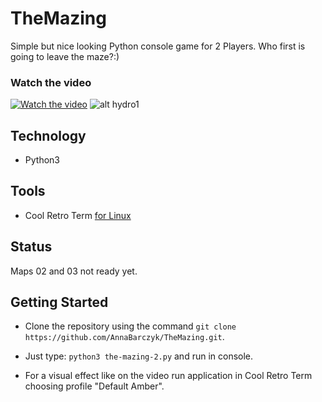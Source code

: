 
# TheMazing
Simple but nice looking Python console game for 2 Players. Who first is going to leave the maze?:)


### Watch the video
[![Watch the video](https://i.imgur.com/0E2wxoW.png)](https://youtu.be/jsgQRKnU0gI)
![alt hydro1](https://i.imgur.com/aW5FWKW.png)

## Technology
- Python3

## Tools
- Cool Retro Term [for Linux](https://github.com/Swordfish90/cool-retro-term)


## Status

Maps 02 and 03 not ready yet. 


## Getting Started

- Clone the repository using the command `git clone https://github.com/AnnaBarczyk/TheMazing.git`.

- Just type: `python3 the-mazing-2.py` and run in console.

- For a visual effect like on the video run application in Cool Retro Term choosing profile "Default Amber".
